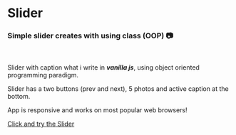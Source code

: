 # Slider
### Simple slider creates with using class (OOP) :camera:
<br />

Slider with caption what i write in ***vanilla js***, using object oriented programming paradigm.
<br />

Slider has a two buttons (prev and next), 5 photos and active caption at the bottom.
<br />

App is responsive and works on most popular web browsers!
<br />

[Click and try the Slider](https://emarcins.github.io/Slider/?%2F)
